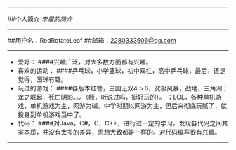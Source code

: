 ************************
##个人简介
*李晨的简介*
************************
##用户名：RedRotateLeaf
##邮箱：2280333506@qq.com
************************
-   爱好：
####兴趣广泛，对大多数方面都有兴趣。
-   喜欢的运动：
####乒乓球，小学篮球，初中双杠，高中乒乓球，最后，还是觉得，国球有趣。
-   玩过的游戏：
####各版本红警，三国无双4 5 6，究极风暴，战地，三角洲；龙之崛起，死亡阴影。。。（额，听说过吗，挺好玩的）。 ；LOL，各种单机游戏，单机游戏为主，网游为辅。中学时期以网游为主，但后来彻底玩腻了，就投身到单机游戏当中了。
-   代码：
####对Java，C#，C，C++，进行过一定的学习，发现各代码之间其实本质，并没有太多的差异，思想大致都是一样的。对代码编写很有兴趣。

************************

